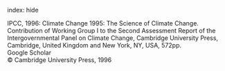 index: hide

<div class="Citation">

  <div class="Citation-body">
    <div class="Citation-text">IPCC, 1996: <span class="Article-bookTitle">Climate Change 1995: The Science of Climate Change. Contribution of Working Group I to the Second Assessment Report of the Intergovernmental Panel on Climate Change, </span>Cambridge University Press, Cambridge, United Kingdom and New York, NY, USA,  572pp.</div>
    <div class="Citation-links">
      <div class="CitationLink" data-href="https://scholar.google.com/scholar?q=Climate+Change+1995%3A+The+Science+of+Climate+Change.+Contribution+of+Working+Group+I+to+the+Second+Assessment+Report+of+the+Intergovernmental+Panel+on+Climate+Change">
        <div class="CitationLink-icon CitationLink-Scholar"></div>
        <div class="CitationLink-text">Google Scholar</div>
      </div>
    </div>
  </div>
</div>


<div class="Citation-copy">
&copy; Cambridge University Press, 1996
</div>